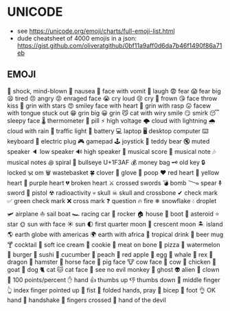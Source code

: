 # UNICODE
- see https://unicode.org/emoji/charts/full-emoji-list.html
- dude cheatsheet of 4000 emojis in a json: https://gist.github.com/oliveratgithub/0bf11a9aff0d6da7b46f1490f86a71eb

## EMOJI
🤯  shock, mind-blown
🤢  nausea
🤮  face with vomit
🤣  laugh
😨  fear
😱  fear big
😫  tired
😠  angry
😡  enraged face
😭  cry loud
😢  cry
🙁  frown
😘  face throw kiss
🤩  grin with stars
😍  smiley face with heart
🤪  grin with rasp
😛  facew with tongue stuck out
😁  grin big
😀  grin
😼  cat with wiry smile
😏  smirk
😴  sleepy face
🌡  thermometer
💊  pill
⚡ high voltage
🌩  cloud with lightning
🌧  cloud with rain
🚦  traffic light
🔋  battery
💻  laptop
🖥  desktop computer
⌨   keyboard
🔌  electric plug
🎮  gamepad
🕹  joystick
🧸  teddy bear
🔇  muted speaker
🔈  low speaker
🔊  high speaker
🎼  musical score
🎵  musical note
🎶  musical notes
꩜   spiral
🎯  bullseye U+1F3AF
💰  money bag
🗝  old key
🔒  locked
🕉  om
🗑  wastebasket
🍀  clover
🥊  glove
💩  poop
❤   red heart
💛  yellow heart
💜  purple heart
💔  broken heart
⚔   crossed swords
💣  bomb
𐃆   spear
𐃉   sword
🔫  pistol
☢   radioactivity
💀  skull
☠   skull and crossbone
✔   check mark
✅  green check mark
❌  cross mark
❓  question
🔥  fire
❄   snowflake
💧  droplet
🛩  airplane
⛵  sail boat
🏎  racing car
🚀  rocker
🏠  house
🥾  boot
👾  asteroid
⭐  star
🌞  sun with face
☀   sun
🌓  first quarter moon
🌙  crescent moon
🏝  island
🌎  earth globe with americas
🌍  earth with africa
🍹  tropical drink
🍺  beer mug
🍸  cocktail
🍦  soft ice cream
🍪  cookie
🍖  meat on bone
🍕  pizza
🍉  watermelon
🍔  burger
🍣  sushi
🥒  cucumber
🍑  peach
🍎  red apple
🥚  egg
🐳  whale
🦖  rex
🐉  dragon
🐹  hamster
🐴  horse face
🐷  pig face
🐮  cow face
🐄  cow
🐔  chicken
🐐  goat
🐶  dog
🐈  cat
🐱  cat face
🙈  see no evil monkey
👻  ghost
👽  alien
🤡  clown
💯  100 points/percent
✋  hand
👍  thumbs up
👎  thumbs down
🖕  middle finger
👆  index finger pointed up
👊  fist
🙏  folded hands, pray
💪  bicep
🦶  foot
👌  OK hand
🤝  handshake
🤞  fingers crossed
🤟  hand of the devil
